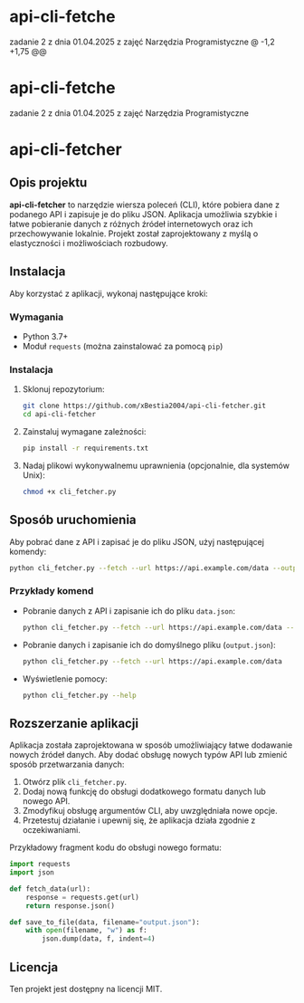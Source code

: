 # api-cli-fetche
zadanie 2 z dnia 01.04.2025 z zajęć Narzędzia Programistyczne
@ -1,2 +1,75 @@
# api-cli-fetche
zadanie 2 z dnia 01.04.2025 z zajęć Narzędzia Programistyczne
 # api-cli-fetcher

## Opis projektu
**api-cli-fetcher** to narzędzie wiersza poleceń (CLI), które pobiera dane z podanego API i zapisuje je do pliku JSON. Aplikacja umożliwia szybkie i łatwe pobieranie danych z różnych źródeł internetowych oraz ich przechowywanie lokalnie. Projekt został zaprojektowany z myślą o elastyczności i możliwościach rozbudowy.

## Instalacja
Aby korzystać z aplikacji, wykonaj następujące kroki:

### Wymagania
- Python 3.7+
- Moduł `requests` (można zainstalować za pomocą `pip`)

### Instalacja
1. Sklonuj repozytorium:
   ```sh
   git clone https://github.com/xBestia2004/api-cli-fetcher.git
   cd api-cli-fetcher
   ```
2. Zainstaluj wymagane zależności:
   ```sh
   pip install -r requirements.txt
   ```
3. Nadaj plikowi wykonywalnemu uprawnienia (opcjonalnie, dla systemów Unix):
   ```sh
   chmod +x cli_fetcher.py
   ```

## Sposób uruchomienia
Aby pobrać dane z API i zapisać je do pliku JSON, użyj następującej komendy:

```sh
python cli_fetcher.py --fetch --url https://api.example.com/data --output data.json
```

### Przykłady komend
- Pobranie danych z API i zapisanie ich do pliku `data.json`:
  ```sh
  python cli_fetcher.py --fetch --url https://api.example.com/data --output data.json
  ```
- Pobranie danych i zapisanie ich do domyślnego pliku (`output.json`):
  ```sh
  python cli_fetcher.py --fetch --url https://api.example.com/data
  ```
- Wyświetlenie pomocy:
  ```sh
  python cli_fetcher.py --help
  ```

## Rozszerzanie aplikacji
Aplikacja została zaprojektowana w sposób umożliwiający łatwe dodawanie nowych źródeł danych. Aby dodać obsługę nowych typów API lub zmienić sposób przetwarzania danych:

1. Otwórz plik `cli_fetcher.py`.
2. Dodaj nową funkcję do obsługi dodatkowego formatu danych lub nowego API.
3. Zmodyfikuj obsługę argumentów CLI, aby uwzględniała nowe opcje.
4. Przetestuj działanie i upewnij się, że aplikacja działa zgodnie z oczekiwaniami.

Przykładowy fragment kodu do obsługi nowego formatu:
```python
import requests
import json

def fetch_data(url):
    response = requests.get(url)
    return response.json()

def save_to_file(data, filename="output.json"):
    with open(filename, "w") as f:
        json.dump(data, f, indent=4)
```

## Licencja
Ten projekt jest dostępny na licencji MIT.

